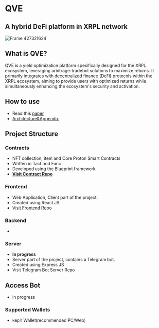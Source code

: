 # QVE
## A hybrid DeFi platform in XRPL network
![Frame 427321624](https://github.com/user-attachments/assets/58fae9aa-b701-4197-9a43-4e4241ac0c65)
## What is QVE?
QVE is a yield optimization platform specifically designed for the XRPL ecosystem, leveraging arbitrage-tradebot solutions to maximize returns. It primarily integrates with decentralized finance (DeFi) protocols within the XRPL ecosystem, aiming to provide users with optimized returns while simultaneously enhancing the ecosystem's security and activation.
## How to use
- Read this [paper](https://www.notion.so/blockwavelabs/d764923ea9e5492b93829af5374da7dd?v=08b3d567cdda467198d7ec8a5359ac44)
- [Architecture&Appendix](https://blockwavelabs-1.gitbook.io/qve)
## Project Structure
### Contracts
- NFT collection, item and Core Proton Smart Contracts
- Written in Tact and Func
- Developed using the Blueprint framework
- [**Visit Contract Repo**](https://github.com/Ripple-QVE/Ripple-QVE_frontend)
### Frontend
- Web Application, Client part of the project.
- Created using React JS
- [Visit Frontend Repo](https://github.com/Ripple-QVE/Ripple-QVE_frontend)
### Backend
- 
### Server
- **In progress**
- Server part of the project, contains a Telegram bot.
- Created using Express JS
- Visit Telegram Bot Server Repo
## Access Bot
- in progress
### Supported Wallets
- keplr Wallet(recommended PC/Web)
